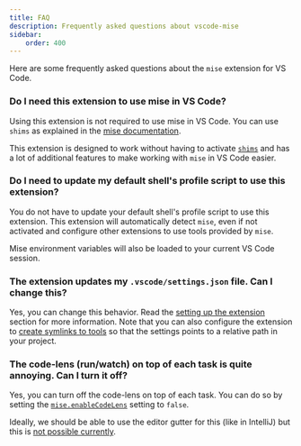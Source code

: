 ```yaml
---
title: FAQ
description: Frequently asked questions about vscode-mise
sidebar:
    order: 400
---
```


Here are some frequently asked questions about the `mise` extension for VS Code.

### Do I need this extension to use mise in VS Code?

Using this extension is not required to use mise in VS Code. You can use `shims` as explained in the [mise documentation](https://mise.jdx.dev/ide-integration.html). 

This extension is designed to work without having to activate [`shims`](https://mise.jdx.dev/dev-tools/shims.html#shims) and has a lot of additional features to make working with `mise` in VS Code easier.

### Do I need to update my default shell's profile script to use this extension?

You do not have to update your default shell's profile script to use this extension. This extension will automatically detect `mise`, even if not activated and configure other extensions to use tools provided by `mise`.

Mise environment variables will also be loaded to your current VS Code session.

### The extension updates my `.vscode/settings.json` file. Can I change this?

Yes, you can change this behavior. Read the [setting up the extension](/mise-vscode/tutorials/settinguptheextension/) section for more information. Note that you can also configure the extension to [create symlinks to tools](/mise-vscode/reference/settings/#miseconfigureextensionsusesymlinks) so that the settings points to a relative path in your project.

### The code-lens (run/watch) on top of each task is quite annoying. Can I turn it off?

Yes, you can turn off the code-lens on top of each task. You can do so by setting the [`mise.enableCodeLens`](/mise-vscode/reference/settings/#miseenablecodelens) setting to `false`.

Ideally, we should be able to use the editor gutter for this (like in IntelliJ) but this is [not possible currently](https://github.com/microsoft/vscode/issues/224134).